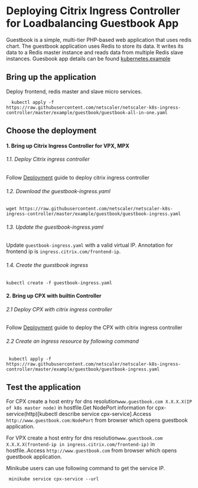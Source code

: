 # **Deploying Citrix Ingress Controller for Loadbalancing Guestbook App**

   Guestbook is a simple, multi-tier PHP-based web application that uses redis chart.
   The guestbook application uses Redis to store its data. It writes its data to a Redis master instance and reads data from multiple Redis slave instances.
   Guesbook app details can be found [kubernetes.example](https://kubernetes.io/docs/tutorials/stateless-application/guestbook/)

## **Bring up the application**
  Deploy frontend, redis master and slave micro services.   
  ```
    kubectl apply -f https://raw.githubusercontent.com/netscaler/netscaler-k8s-ingress-controller/master/example/guestbook/guestbook-all-in-one.yaml
  ```

## **Choose the  deployment**
#### **1. Bring up Citrix Ingress Controller for VPX, MPX**
######    1.1. Deploy Citrix ingress controller
   Follow [Deployment](../../docs/deploy) guide to deploy citrix ingress controller
######    1.2. Download the guestbook-ingress.yaml
   ```
   wget https://raw.githubusercontent.com/netscaler/netscaler-k8s-ingress-controller/master/example/guestbook/guestbook-ingress.yaml
   ```
######    1.3. Update the guestbook-ingress.yaml
   Update `guestbook-ingress.yaml` with a valid virtual IP. Annotation for frontend ip is `ingress.citrix.com/frontend-ip`.
######    1.4. Create the guestbook ingress
   ```
   kubectl create -f guestbook-ingress.yaml
   ```  
#### **2. Bring up CPX with builtin Controller**

######    2.1 Deploy CPX with citrix ingress controller
   Follow [Deployment](../../docs/deploy) guide to deploy the CPX with citrix ingress controller
######    2.2 Create an ingress resource by following command
   ```
    kubectl apply -f https://raw.githubusercontent.com/netscaler/netscaler-k8s-ingress-controller/master/example/guestbook/guestbook-ingress.yaml 
   ```

##  **Test the application**
   For CPX create a host entry for dns resolution`www.guestbook.com X.X.X.X(IP of k8s master node)` in hostfile.Get NodePort information for cpx-service(http)[kubectl describe service cpx-service].Access `http://www.guestbook.com:NodePort` from browser which opens guestbook application. 

For VPX create a host entry for dns resolution`www.guestbook.com X.X.X.X(frontend-ip in ingress.citrix.com/frontend-ip)` in hostfile..Access `http://www.guestbook.com` from browser which opens guestbook application. 

   Minikube users can use following command to get the service IP.
   ```
    minikube service cpx-service --url 
   ```
